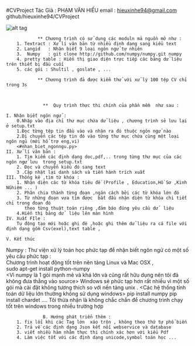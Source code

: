 #CVProject
                        Tác Giả : PHẠM VĂN HIẾU 
                        email : hieuxinhe94@gmail.com
                        github/hieuxinhe94/CVProject
                        
![alt tag](https://github.com/hieuxinhe94/CVProject/blob/master/www.GIFCreator.me_wrmxFi.gif)


                ** Chương trình có sử dụng các moduln mả nguồn mở như :
        1. Textract : Xử lí văn bản từ nhiều định dạng sang kiểu text 
        2. Langid   : Nhận biết 9 loại ngôn ngử tự nhiên 
        3.  Numpy   : git clone http://github.com/numpy/numpy.git numpy 
        4. pretty table : Hiển thị giao diện trực tiếp các bảng dử liệu trên thiết bị đầu cuối 
        5. các gói : Shultil , goslate , ... 
        
                ** Chương trình đả được kiểm thử với xử lý 100 tệp CV chỉ trong 3s



                  **  Quy trình thực thi chính của phần mềm  như sau :

    I. Nhận biết ngôn ngử :
        0.Nhập vào địa chỉ thư mục chứa dử liệu , chương trình sẻ lưu lại ở setup.txt
        1.Đọc từng tệp tin đầu vào và nhận ra đó thuộc ngôn ngử nào 
        2.Di chuyển các tệp tin đó vào từng thư mục chứa cùng một loại ngôn ngủ (mới hổ trợ eng,vi)
        <#nhan_biet_ngonngu.py>
    II. Xử lí văn bản :
        1. Tìm kiếm các định dạng doc,pdf,.. trong từng thư mục của các ngôn ngử lưu  trong setup.txt
        2. Đọc và chuyển kiểu đó sang text 
        3 .Cập nhật lại danh sách và tiến hành trích xuất   
    III. Thống kê ,tìm từ khóa :
        1. Nhận diện các từ khóa tiêu đề (Profile , Education,Hồ Sơ ,Kinh NGhiệm ... )
        2. Phân chia thành từng đoạn ,ngăn cách bởi các từ khóa lớn đó 
        3. Từ những đoạn vưa tìm được  bắt đầu nhận diện từ khóa chi tiết chỉ trong đoạn đó 
           theo từng thuật toán riêng ,đảm báo đúng yêu cầu dử  liệu 
        4.Hiển thị bảng dử  liệu lên màn hình 
    IV. Xuất FIle :
        Tụ động tạo mới hoặc ghi đè ,hoặc ghi thêm dử liệu ra cá file với định dạng gồm Csv(exel),text table ,
        
    V. Kết thúc 



Numpy : Thư viện xử lý toán học phức tạp để nhận biết ngôn ngử có một số yêu cầu phức tạp :                 
Chương trình hoạt động tốt trên nên tảng Linux và Mac OSX ,                                     
 sudo apt-get install python-numpy  
 <Vì numpy là 1 gói mạnh mẻ và khá lớn và cũng rất hữu dụng  nên tôi đả không đưa thẳng vào source>
Windows sẻ phức tạp hơn rất nhiều vì một số gói mà  cài đặt không tương thích so với nền tảng unix .
<Các hệ thống tính toán dử liệu lớn thường không sử dụng windows>
  pip install numpy
  pip install chardet
  ....
  Tôi thừa nhận là không chắc chắn để chương trình chạy tốt trên windows trong nhiều trường hợp 





                  B. Hướng phát triển thêm :
        1. fix lổi khi các Tag lớn  xáo trộn , không theo thứ tự phổ biến 
        2. Trả về các định dạng Json kết nối webservice và database 
        3. viết nhiều hàm nhằm thực thi chính xác hơn với kiểu Pdf 
        4. Làm việc tốt với các định dạng unicode,symbol toán học ...
        
        
        
                        
                

                        
                
